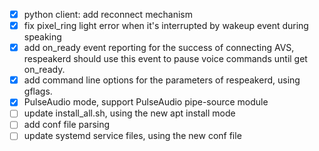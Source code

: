 - [x] python client: add reconnect mechanism
- [x] fix pixel_ring light error when it's interrupted by wakeup event during speaking
- [x] add  on_ready event reporting for the success of connecting AVS, respeakerd should use this event to pause voice commands until get on_ready.
- [x] add command line options for the parameters of respeakerd, using gflags.
- [x] PulseAudio mode, support PulseAudio pipe-source module
- [ ] update install_all.sh, using the new apt install mode
- [ ] add conf file parsing
- [ ] update systemd service files, using the new conf file
